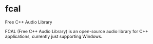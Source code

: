 # fcal
Free C++ Audio Library

FCAL (Free C++ Audio Library) is an open-source audio library for C++ applications, currently just supporting Windows.
